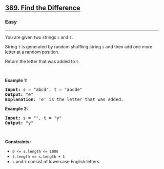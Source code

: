 <h2><a href="https://leetcode.com/problems/find-the-difference/?envType=problem-list-v2&envId=hash-table">389. Find the Difference</a></h2><h3>Easy</h3><hr><p>You are given two strings <code>s</code> and <code>t</code>.</p>

<p>String <code>t</code> is generated by random shuffling string <code>s</code> and then add one more letter at a random position.</p>

<p>Return the letter that was added to <code>t</code>.</p>

<p>&nbsp;</p>
<p><strong class="example">Example 1:</strong></p>

<pre>
<strong>Input:</strong> s = &quot;abcd&quot;, t = &quot;abcde&quot;
<strong>Output:</strong> &quot;e&quot;
<strong>Explanation:</strong> &#39;e&#39; is the letter that was added.
</pre>

<p><strong class="example">Example 2:</strong></p>

<pre>
<strong>Input:</strong> s = &quot;&quot;, t = &quot;y&quot;
<strong>Output:</strong> &quot;y&quot;
</pre>

<p>&nbsp;</p>
<p><strong>Constraints:</strong></p>

<ul>
	<li><code>0 &lt;= s.length &lt;= 1000</code></li>
	<li><code>t.length == s.length + 1</code></li>
	<li><code>s</code> and <code>t</code> consist of lowercase English letters.</li>
</ul>
